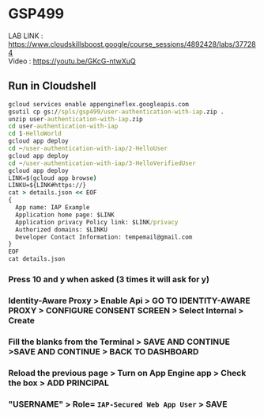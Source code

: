# GSP499

LAB LINK : https://www.cloudskillsboost.google/course_sessions/4892428/labs/377284 \
Video : https://youtu.be/GKcG-ntwXuQ

## Run in Cloudshell

```cmd
gcloud services enable appengineflex.googleapis.com
gsutil cp gs://spls/gsp499/user-authentication-with-iap.zip .
unzip user-authentication-with-iap.zip
cd user-authentication-with-iap
cd 1-HelloWorld
gcloud app deploy
cd ~/user-authentication-with-iap/2-HelloUser
gcloud app deploy
cd ~/user-authentication-with-iap/3-HelloVerifiedUser
gcloud app deploy
LINK=$(gcloud app browse)
LINKU=${LINK#https://}
cat > details.json << EOF
{
  App name: IAP Example
  Application home page: $LINK
  Application privacy Policy link: $LINK/privacy
  Authorized domains: $LINKU
  Developer Contact Information: tempemail@gmail.com
}
EOF
cat details.json
```

### Press 10 and y when asked (3 times it will ask for y)

### Identity-Aware Proxy > Enable Api > GO TO IDENTITY-AWARE PROXY > CONFIGURE CONSENT SCREEN > Select Internal > Create

### Fill the blanks from the Terminal > SAVE AND CONTINUE >SAVE AND CONTINUE > BACK TO DASHBOARD

### Reload the previous page > Turn on App Engine app > Check the box > ADD PRINCIPAL

### "USERNAME" > Role= `IAP-Secured Web App User` > SAVE
